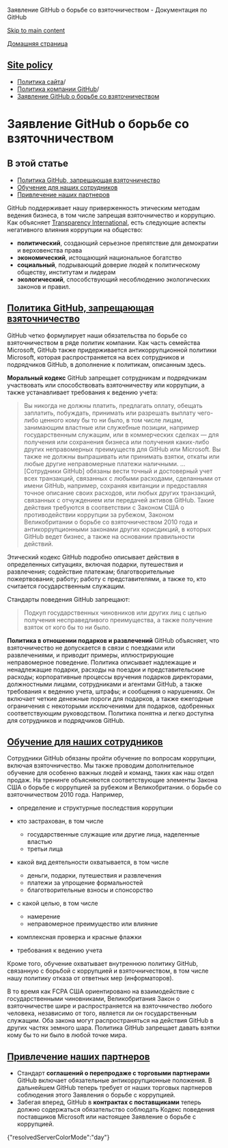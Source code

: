 Заявление GitHub о борьбе со взяточничеством - Документация по GitHub

[Skip to main content](#main-content)

[Домашняя страница](/ru)

[Site policy](/ru/site-policy)
----------

* [Политика сайта](/ru/site-policy)/
* [Политика компании GitHub](/ru/site-policy/github-company-policies)/
* [Заявление GitHub о борьбе со взяточничеством](/ru/site-policy/github-company-policies/github-anti-bribery-statement)

Заявление GitHub о борьбе со взяточничеством
==========

В этой статье
----------

* [Политика GitHub, запрещающая взяточничество](#github-policies-prohibiting-bribery)
* [Обучение для наших сотрудников](#training-for-our-employees)
* [Привлечение наших партнеров](#engaging-our-partners)

GitHub поддерживает нашу приверженность этическим методам ведения бизнеса, в том числе запрещая взяточничество и коррупцию. Как объясняет [Transparency International](https://www.transparency.org/what-is-corruption), есть следующие аспекты негативного влияния коррупции на общество:

* **политический**, создающий серьезное препятствие для демократии и верховенства права
* **экономический**, истощающий национальное богатство
* **социальный**, подрывающий доверие людей к политическому обществу, институтам и лидерам
* **экологический**, способствующий несоблюдению экологических законов и правил.

[Политика GitHub, запрещающая взяточничество](#github-policies-prohibiting-bribery)
----------

GitHub четко формулирует наши обязательства по борьбе со взяточничеством в ряде политик компании. Как часть семейства Microsoft, GitHub также придерживается антикоррупционной политики Microsoft, которая распространяется на всех сотрудников и подрядчиков GitHub, в дополнение к политикам, описанным здесь.

**Моральный кодекс** GitHub запрещает сотрудникам и подрядчикам участвовать или способствовать взяточничеству или коррупции, а также устанавливает требования к ведению учета:

>
>
> Вы никогда не должны платить, предлагать оплату, обещать заплатить, побуждать, принимать или разрешать выплату чего-либо ценного кому бы то ни было, в том числе лицам, занимающим властные или служебные позиции, например государственным служащим, или в коммерческих сделках — для получения или сохранения бизнеса или получения каких-либо других неправомерных преимуществ для GitHub или Microsoft. Вы также не должны выпрашивать или принимать взятки, откаты или любые другие неправомерные платежи наличными. … [Сотрудники GitHub] обязаны вести точный и достоверный учет всех транзакций, связанных с любыми расходами, сделанными от имени GitHub, например, сохраняя квитанции и предоставляя точное описание своих расходов, или любых других транзакций, связанных с отчуждением или передачей активов GitHub. Такие действия требуются в соответствии с Законом США о противодействии коррупции за рубежом, Законом Великобритании о борьбе со взяточничеством 2010 года и антикоррупционными законами других юрисдикций, в которых GitHub ведет бизнес, а также на основании правильности действий.
>
>

Этический кодекс GitHub подробно описывает действия в определенных ситуациях, включая подарки, путешествия и развлечения; содействие платежам; благотворительные пожертвования; работу; работу с представителями, а также то, кто считается государственным служащим.

Стандарты поведения GitHub запрещают:

>
>
> Подкуп государственных чиновников или других лиц с целью получения несправедливого преимущества, а также получение взяток от кого бы то ни было.
>
>

**Политика в отношении подарков и развлечений** GitHub объясняет, что взяточничество не допускается в связи с поездками или развлечениями, и приводит примеры, иллюстрирующие неправомерное поведение. Политика описывает надлежащие и ненадлежащие подарки, расходы на поездки и представительские расходы; корпоративные процессы вручения подарков директорами, должностными лицами, сотрудниками и агентами GitHub, а также требования к ведению учета, штрафы; и сообщения о нарушениях. Он включает четкие денежные пороги для подарков, а также ежегодные ограничения с некоторыми исключениями для подарков, одобренных соответствующим руководством. Политика понятна и легко доступна для сотрудников и подрядчиков GitHub.

[Обучение для наших сотрудников](#training-for-our-employees)
----------

Сотрудники GitHub обязаны пройти обучение по вопросам коррупции, включая взяточничество. Мы также проводим дополнительное обучение для особенно важных людей и команд, таких как наш отдел продаж. На тренинге объясняются соответствующие элементы Закона США о борьбе с коррупцией за рубежом и Великобритании. о борьбе со взяточничеством 2010 года. Например,

* определение и структурные последствия коррупции
* кто застрахован, в том числе
  * государственные служащие или другие лица, наделенные властью
  * третьи лица

* какой вид деятельности охватывается, в том числе
  * деньги, подарки, путешествия и развлечения
  * платежи за упрощение формальностей
  * благотворительные взносы и спонсорство

* с какой целью, в том числе
  * намерение
  * неправомерное преимущество или влияние

* комплексная проверка и красные флажки
* требования к ведению учета

Кроме того, обучение охватывает внутреннюю политику GitHub, связанную с борьбой с коррупцией и взяточничеством, в том числе нашу политику отказа от ответных мер (информаторов).

В то время как FCPA США ориентировано на взаимодействие с государственными чиновниками, Великобритания Закон о взяточничестве шире и распространяется на взяточничество любого человека, независимо от того, является ли он государственным служащим. Оба закона могут распространяться на действия GitHub в других частях земного шара. Политика GitHub запрещает давать взятки кому бы то ни было в любой точке мира.

[Привлечение наших партнеров](#engaging-our-partners)
----------

* Стандарт **соглашений о перепродаже с торговыми партнерами** GitHub включает обязательные антикоррупционные положения. В дальнейшем GitHub теперь требует от наших торговых партнеров соблюдения этого Заявления о борьбе с коррупцией.
* Забегая вперед, GitHub в **контрактах с поставщиками** теперь должно содержаться обязательство соблюдать Кодекс поведения поставщиков Microsoft или настоящее Заявление о борьбе с коррупцией.

{"resolvedServerColorMode":"day"}
